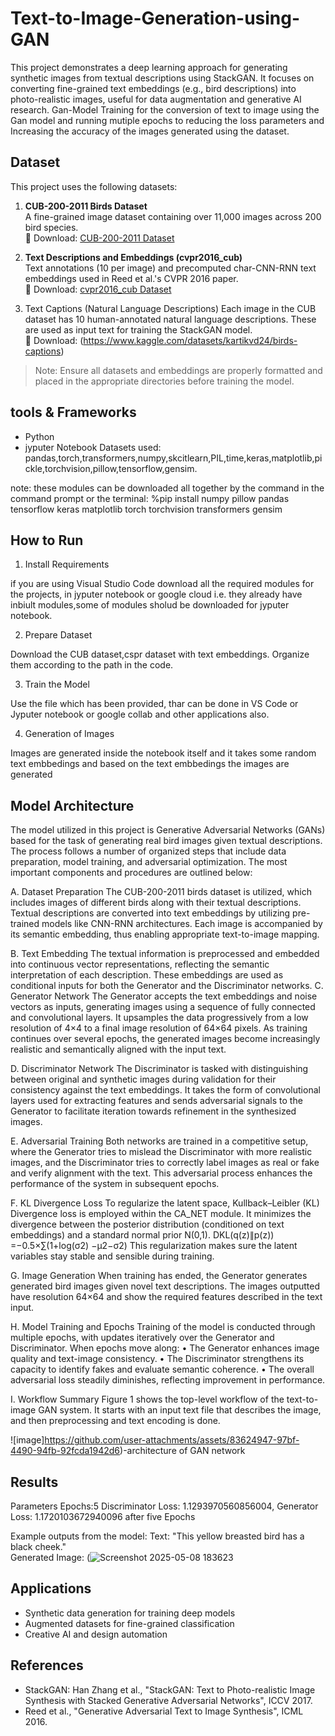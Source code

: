 # Text-to-Image-Generation-using-GAN
This project demonstrates a deep learning approach for generating synthetic images from textual descriptions using StackGAN. It focuses on converting fine-grained text embeddings (e.g., bird descriptions) into photo-realistic images, useful for data augmentation and generative AI research.
Gan-Model Training for the conversion of text to image using the Gan model and running mutiple epochs  to reducing the loss parameters and Increasing the accuracy of the images generated using the dataset.


Dataset
-------

This project uses the following datasets:

1. **CUB-200-2011 Birds Dataset**  
   A fine-grained image dataset containing over 11,000 images across 200 bird species.  
    🔗 Download: [CUB-200-2011 Dataset](https://www.vision.caltech.edu/datasets/cub_200_2011/)

2. **Text Descriptions and Embeddings (cvpr2016_cub)**  
   Text annotations (10 per image) and precomputed char-CNN-RNN text embeddings used in Reed et al.'s CVPR 2016 paper.  
   🔗  Download: [cvpr2016_cub Dataset](https://www.kaggle.com/datasets/kartikvd24/cvpr2016-cub)

3. Text Captions (Natural Language Descriptions) 
   Each image in the CUB dataset has 10 human-annotated natural language descriptions. These are used as input text for training the StackGAN model.  
   🔗 Download: (https://www.kaggle.com/datasets/kartikvd24/birds-captions)

> Note: Ensure all datasets and embeddings are properly formatted and placed in the appropriate directories before training the model.

tools & Frameworks
 -------------------------------
 - Python
 - jyputer Notebook
   Datasets used:
pandas,torch,transformers,numpy,skcitlearn,PIL,time,keras,matplotlib,pickle,torchvision,pillow,tensorflow,gensim.

note: these modules can be downloaded all together by the command in the command prompt or the terminal:
%pip install numpy pillow pandas tensorflow keras matplotlib torch torchvision transformers gensim


How to Run
----------

1. Install Requirements

if you are using Visual Studio Code download all the required modules for the projects,
in jyputer notebook or google cloud i.e. they already have inbiult modules,some of modules sholud be downloaded for jyputer notebook.

2. Prepare Dataset

Download the CUB dataset,cspr dataset with  text embeddings. Organize them according to the path in the code.

3. Train the Model

Use the file which has been provided, thar can be done in VS Code or Jyputer notebook or google collab and other applications also.

4. Generation of Images

Images are generated inside the notebook itself and it takes some random text embbedings and based on the text embbedings the images are generated


Model Architecture
------------------

The model utilized in this project is Generative Adversarial Networks (GANs) based for the task of generating real bird images given textual descriptions. The process follows a number of organized steps that include data preparation, model training, and adversarial optimization. The most important components and procedures are outlined below:

A. Dataset Preparation
The CUB-200-2011 birds dataset is utilized, which includes images of different birds along with their textual descriptions. Textual descriptions are converted into text embeddings by utilizing pre-trained models like CNN-RNN architectures. Each image is accompanied by its semantic embedding, thus enabling appropriate text-to-image mapping.

B. Text Embedding
The textual information is preprocessed and embedded into continuous vector representations, reflecting the semantic interpretation of each description. These embeddings are used as conditional inputs for both the Generator and the Discriminator networks.
C. Generator Network
The Generator accepts the text embeddings and noise vectors as inputs, generating images using a sequence of fully connected and convolutional layers. It upsamples the data progressively from a low resolution of 4×4 to a final image resolution of 64×64 pixels. As training continues over several epochs, the generated images become increasingly realistic and semantically aligned with the input text.

D. Discriminator Network
The Discriminator is tasked with distinguishing between original and synthetic images during validation for their consistency against the text embeddings. It takes the form of convolutional layers used for extracting features and sends adversarial signals to the Generator to facilitate iteration towards refinement in the synthesized images.

E. Adversarial Training
Both networks are trained in a competitive setup, where the Generator tries to mislead the Discriminator with more realistic images, and the Discriminator tries to correctly label images as real or fake and verify alignment with the text. This adversarial process enhances the performance of the system in subsequent epochs.

F. KL Divergence Loss
To regularize the latent space, Kullback–Leibler (KL) Divergence loss is employed within the CA_NET module. It minimizes the divergence between the posterior distribution (conditioned on text embeddings) and a standard normal prior N(0,1).
              DKL(q(z)∥p(z)) =−0.5×∑(1+log(σ2) −μ2−σ2)
This regularization makes sure the latent variables stay stable and sensible during training.

G. Image Generation
When training has ended, the Generator generates generated bird images given novel text descriptions. The images outputted have resolution 64×64 and show the required features described in the text input.

H. Model Training and Epochs
Training of the model is conducted through multiple epochs, with updates iteratively over the Generator and Discriminator. When epochs move along:
•	The Generator enhances image quality and text-image consistency.
•	The Discriminator strengthens its capacity to identify fakes and evaluate semantic coherence.
•	The overall adversarial loss steadily diminishes, reflecting improvement in performance.

I. Workflow Summary
Figure 1 shows the top-level workflow of the text-to-image GAN system. It starts with an input text file that describes the image, and then preprocessing and text encoding is done. 

![image]https://github.com/user-attachments/assets/83624947-97bf-4490-94fb-92fcda1942d6)-architecture of GAN network

Results
-------
Parameters
Epochs:5
Discriminator Loss: 1.1293970560856004, Generator Loss: 1.1720103672940096 after five Epochs

Example outputs from the model:
Text: "This yellow breasted bird has a black cheek."  
Generated Image: (![Screenshot 2025-05-08 183623](https://github.com/user-attachments/assets/cae98228-25ec-42f4-b83e-d7055d5320f9)

Applications
------------

- Synthetic data generation for training deep models
- Augmented datasets for fine-grained classification
- Creative AI and design automation

References
----------

- StackGAN: Han Zhang et al., "StackGAN: Text to Photo-realistic Image Synthesis with Stacked Generative Adversarial Networks", ICCV 2017.
- Reed et al., "Generative Adversarial Text to Image Synthesis", ICML 2016.




